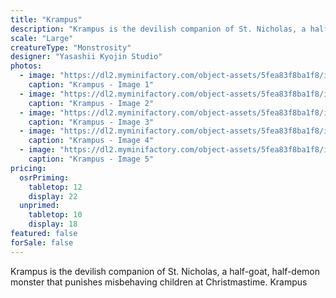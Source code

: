 ```yaml
---
title: "Krampus"
description: "Krampus is the devilish companion of St. Nicholas, a half-goat, half-demon monster that punishes misbehaving children at Christmastime. Krampus"
scale: "Large"
creatureType: "Monstrosity"
designer: "Yasashii Kyojin Studio"
photos:
  - image: "https://dl2.myminifactory.com/object-assets/5fea83f8ba1f8/images/720X720-krampus-ps.jpg"
    caption: "Krampus - Image 1"
  - image: "https://dl2.myminifactory.com/object-assets/5fea83f8ba1f8/images/720X720-krampus-1.jpg"
    caption: "Krampus - Image 2"
  - image: "https://dl2.myminifactory.com/object-assets/5fea83f8ba1f8/images/720X720-krampus-4.jpg"
    caption: "Krampus - Image 3"
  - image: "https://dl2.myminifactory.com/object-assets/5fea83f8ba1f8/images/230X230-krampus02.674383c022e89-674384007f5f6.jpg"
    caption: "Krampus - Image 4"
  - image: "https://dl2.myminifactory.com/object-assets/5fea83f8ba1f8/images/230X230-krampus05.674383c2936ab-6743840205fd6.jpg"
    caption: "Krampus - Image 5"
pricing:
  osrPriming:
    tabletop: 12
    display: 22
  unprimed:
    tabletop: 10
    display: 18
featured: false
forSale: false
---
```


Krampus is the devilish companion of St. Nicholas, a half-goat, half-demon monster that punishes misbehaving children at Christmastime. Krampus